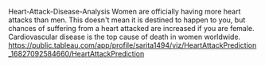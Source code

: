 Heart-Attack-Disease-Analysis
Women are officially having more heart attacks than men. This doesn't mean it is destined to happen to you,
but chances of suffering from a heart attacked are increased if you are female. Cardiovascular disease is the top cause of death in women worldwide.
https://public.tableau.com/app/profile/sarita1494/viz/HeartAttackPrediction_16827092584660/HeartAttackPrediction
